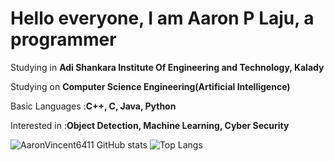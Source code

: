 # Hello everyone, I am Aaron P Laju, a programmer  
 Studying in **Adi Shankara Institute Of Engineering and Technology, Kalady**
 
 Studying on **Computer Science Engineering(Artificial Intelligence)**
 
 Basic Languages :**C++, C, Java, Python**
 
 Interested in :**Object Detection, Machine Learning, Cyber Security**
 
 ![AaronVincent6411 GitHub stats](https://github-readme-stats.vercel.app/api?username=AaronVincent6411)
 ![Top Langs](https://github-readme-stats.vercel.app/api/top-langs/?username=AaronVincent6411)

<!--
**AaronVincent6411/AaronVincent6411** is a ✨ _special_ ✨ repository because its `README.md` (this file) appears on your GitHub profile.

Here are some ideas to get you started:

- 🔭 I’m currently working on 
- 🌱 I’m currently learning ...
- 👯 I’m looking to collaborate on ...
- 🤔 I’m looking for help with ...
- 💬 Ask me about ...
- 📫 How to reach me: ...
- 😄 Pronouns: ...
- ⚡ Fun fact: ...
-->
